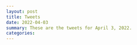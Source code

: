 ```yaml
---
layout: post
title: Tweets
date: 2022-04-03
summary: These are the tweets for April 3, 2022.
categories:
---
```


